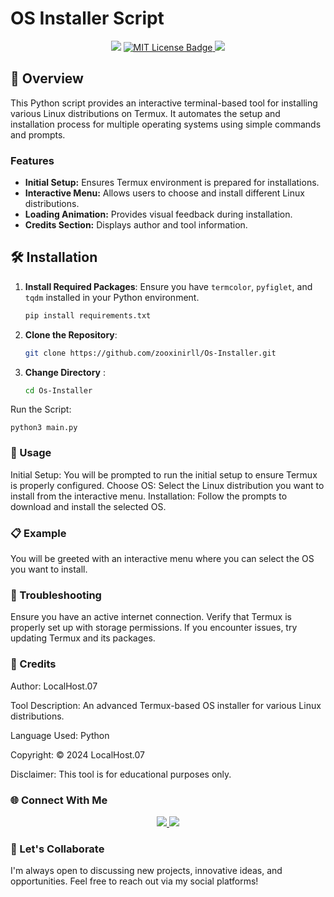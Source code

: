 # OS Installer Script

<p align="center">
<img src="https://img.shields.io/badge/Language-Python-3572A5?style=for-the-badge&logo=python&logoColor=white"/>
<a href="https://opensource.org/licenses/MIT">
  <img src="https://img.shields.io/badge/License-MIT-green.svg?style=for-the-badge" alt="MIT License Badge" />
</a>
<img src="https://img.shields.io/badge/Maintained-Yes-brightgreen?style=for-the-badge" />
</p>

## 🌟 Overview

This Python script provides an interactive terminal-based tool for installing various Linux distributions on Termux. It automates the setup and installation process for multiple operating systems using simple commands and prompts.

### Features
- **Initial Setup:** Ensures Termux environment is prepared for installations.
- **Interactive Menu:** Allows users to choose and install different Linux distributions.
- **Loading Animation:** Provides visual feedback during installation.
- **Credits Section:** Displays author and tool information.

## 🛠 Installation

1. **Install Required Packages**: Ensure you have `termcolor`, `pyfiglet`, and `tqdm` installed in your Python environment.
 
   ```bash
   pip install requirements.txt
   
2. **Clone the Repository**:

   ```bash
   git clone https://github.com/zooxinirll/Os-Installer.git

4. **Change Directory** :

    ```bash
    cd Os-Installer


Run the Script:

    python3 main.py

### 📜 Usage 
Initial Setup: You will be prompted to run the initial setup to ensure Termux is properly configured.
Choose OS: Select the Linux distribution you want to install from the interactive menu.
Installation: Follow the prompts to download and install the selected OS.
### 📋 Example
You will be greeted with an interactive menu where you can select the OS you want to install.

### 🔧 Troubleshooting
Ensure you have an active internet connection.
Verify that Termux is properly set up with storage permissions.
If you encounter issues, try updating Termux and its packages.
### 📢 Credits
Author: LocalHost.07

Tool Description: An advanced Termux-based OS installer for various Linux distributions.

Language Used: Python

Copyright: © 2024 LocalHost.07

Disclaimer: This tool is for educational purposes only.

### 🌐 Connect With Me
<p align="center"> <a href="https://github.com/zooxinirll" target="_blank"> <img src="https://img.shields.io/badge/GitHub-000?style=for-the-badge&logo=github&logoColor=white" /> </a> <a href="https://www.instagram.com/h3r.10c4lh0st.07?igsh=MTRqcGNsdmN3a2FyaA==" target="_blank"> <img src="https://img.shields.io/badge/Instagram-E4405F?style=for-the-badge&logo=instagram&logoColor=white" /> </a></p>

### 🧠 Let's Collaborate
I'm always open to discussing new projects, innovative ideas, and opportunities. Feel free to reach out via my social platforms!
